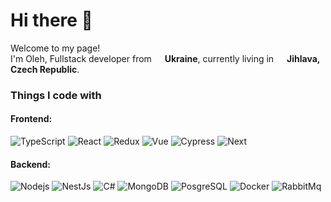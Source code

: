 <h1>Hi there 👋</h1>



<p>Welcome to my page! </br> I'm Oleh, Fullstack developer from <img src="https://cdn-icons-png.flaticon.com/512/197/197572.png" width="13"/> <b>Ukraine</b>, currently living in <img src="https://cdn-icons-png.flaticon.com/512/197/197561.png" width="13"/> <b>Jihlava, Czech Republic</b>. </p>
<h3>Things I code with</h3>
<h4>Frontend:</h4>
<p>
  <img alt="TypeScript" src="https://img.shields.io/badge/-TypeScript-007ACC?style=flat-square&logo=typescript&logoColor=white" />
  <img alt="React" src="https://img.shields.io/badge/-React-45b8d8?style=flat-square&logo=react&logoColor=white" />
  <img alt="Redux" src="https://img.shields.io/badge/-Redux-764ABC?style=flat-square&logo=redux&logoColor=white" />
  <img alt="Vue" src="https://img.shields.io/badge/-Vue-13aa52?style=flat-square&logo=vue.js&logoColor=white" />
  <img alt="Cypress" src="https://img.shields.io/badge/-Cypress-1f1f1f?style=flat-square&logo=cypress&logoColor=white" />
  <img alt="Next" src="https://img.shields.io/badge/-Next-ea2845?style=flat-square&logo=next.js&logoColor=white" />
<h4>Backend:</h4>
  <img alt="Nodejs" src="https://img.shields.io/badge/-Nodejs-43853d?style=flat-square&logo=Node.js&logoColor=white" />
  <img alt="NestJs" src="https://img.shields.io/badge/-Nest-ea2845?style=flat-square&logo=nestjs&logoColor=white" />
  <img alt="C#" src="https://img.shields.io/badge/-CSharp-8400f0?style=flat-square&logo=Csharp&logoColor=white" />
  <img alt="MongoDB" src="https://img.shields.io/badge/-MongoDB-13aa52?style=flat-square&logo=mongodb&logoColor=white" />
  <img alt="PosgreSQL" src="https://img.shields.io/badge/-PostgreSQL-007ACC?style=flat-square&logo=postgresql&logoColor=white" /> 
  <img alt="Docker" src="https://img.shields.io/badge/-Docker-46a2f1?style=flat-square&logo=docker&logoColor=white" />
  <img alt="RabbitMq" src="https://img.shields.io/badge/-RabbitMQ-F05032?style=flat-square&logo=rabbitmq&logoColor=white" />
</p>
